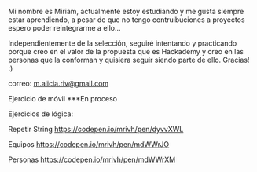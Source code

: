 
Mi nombre es Miriam, actualmente estoy estudiando y me gusta siempre estar aprendiendo, a pesar de que no tengo contruibuciones a proyectos espero poder reintegrarme a ello... 


Independientemente de la selección, seguiré intentando y practicando porque creo en el valor de la propuesta que es Hackademy y creo en las personas que la conforman y quisiera seguir siendo parte de ello. Gracias! :)   


correo: m.alicia.riv@gmail.com

Ejercicio de móvil 
***En proceso

Ejercicios de lógica:

Repetir String
https://codepen.io/mrivh/pen/dyvvXWL

Equipos
https://codepen.io/mrivh/pen/mdWWrJO

Personas
https://codepen.io/mrivh/pen/mdWWrXM
